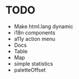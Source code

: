 # TODO

- Make html.lang dynamic
- i18n components
- a11y action menu
- Docs
- Table
- Map
- simple statistics
- paletteOffset

